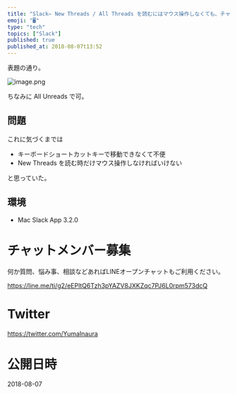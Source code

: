 ```yaml
---
title: "Slack— New Threads / All Threads を読むにはマウス操作しなくても、チャンネルスイッチャー ( Ctrl + "
emoji: "🖥"
type: "tech"
topics: ["Slack"]
published: true
published_at: 2018-08-07t13:52
---
```


表題の通り。

![image.png](https://qiita-image-store.s3.amazonaws.com/0/89618/bc2f194c-0193-8878-9f7a-8244b4d47226.png)

ちなみに All Unreads で可。

## 問題

これに気づくまでは

- キーボードショートカットキーで移動できなくて不便
- New Threads を読む時だけマウス操作しなければいけない

と思っていた。

## 環境

- Mac Slack App 3.2.0








<!-- Update From Qiita API -->

# チャットメンバー募集


何か質問、悩み事、相談などあればLINEオープンチャットもご利用ください。

https://line.me/ti/g2/eEPltQ6Tzh3pYAZV8JXKZqc7PJ6L0rpm573dcQ





# Twitter


https://twitter.com/YumaInaura


<!-- Update From Qiita API -->



# 公開日時

2018-08-07
